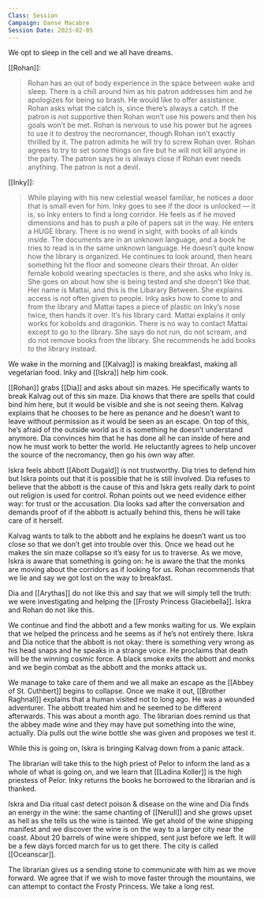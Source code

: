 ```yaml
---
Class: Session
Campaign: Danse Macabre
Session Date: 2023-02-05
---
```

We opt to sleep in the cell and we all have dreams.

[[Rohan]]:
> Rohan has an out of body experience in the space between wake and sleep. There is a chill around him as his patron addresses him and he apologizes for being so brash. He would like to offer assistance. Rohan asks what the catch is, since there’s always a catch. If the patron is not supportive then Rohan won’t use his powers and then his goals won’t be met. Rohan is nervous to use his power but he agrees to use it to destroy the necromancer, though Rohan isn’t exactly thrilled by it. The patron admits he will try to screw Rohan over. Rohan agrees to try to set some things on fire but he will not kill anyone in the party. The patron says he is always close if Rohan ever needs anything. The patron is not a devil.

[[Inky]]:
> While playing with his new celestial weasel familiar, he notices a door that is small even for him. Inky goes to see if the door is unlocked — it is, so Inky enters to find a long corridor. He feels as if he moved dimensions and has to push a pile of papers sat in the way. He enters a HUGE library. There is no wend in sight, with books of all kinds inside. The documents are in an unknown language, and a book he tries to read is in the same unknown language. He doesn’t quite know how the library is organized. He continues to look around, then hears something hit the floor and someone clears their throat. An older female kobold wearing spectacles is there, and she asks who Inky is. She goes on about how she is being tested and she doesn’t like that. Her name is Mattai, and this is the Libarary Between. She explains access is not often given to people. Inky asks how to come to and from the library and Mattai tapes a piece of plastic on Inky’s nose twice, then hands it over. It’s his library card. Mattai explains it only works for kobolds and dragonkin. There is no way to contact Mattai except to go to the library. She says do not run, do not scream, and do not remove books from the library. She recommends he add books to the library instead.

We wake in the morning and [[Kalvag]] is making breakfast, making all vegetarian food. Inky and [[Iskra]] help him cook.

[[Rohan]] grabs [[Dia]] and asks about sin mazes. He specifically wants to break Kalvag out of this sin maze. Dia knows that there are spells that could bind him here, but it would be visible and she is not seeing them. Kalvag explains that he chooses to be here as penance and he doesn’t want to leave without permission as it would be seen as an escape. On top of this, he’s afraid of the outside world as it is something he doesn’t understand anymore. Dia convinces him that he has done all he can inside of here and now he must work to better the world. He reluctantly agrees to help uncover the source of the necromancy, then go his own way after.

Iskra feels abbott [[Abott Dugald]] is not trustworthy. Dia tries to defend him but Iskra points out that it is possible that he is still involved. Dia refuses to believe that the abbott is the cause of this and Iskra gets really dark to point out religion is used for control. Rohan points out we need evidence either way: for trust or the accusation. Dia looks sad after the conversation and demands proof of if the abbott is actually behind this, thens he will take care of it herself.

Kalvag wants to talk to the abbott and he explains he doesn’t want us too close so that we don’t get into trouble over this. Once we head out he makes the sin maze collapse so it’s easy for us to traverse. As we move, Iskra is aware that something is going on: he is aware the that the monks are moving about the corridors as if looking for us. Rohan recommends that we lie and say we got lost on the way to breakfast.

Dia and [[Arythas]] do not like this and say that we will simply tell the truth: we were investigating and helping the [[Frosty Princess Glaciebella]]. Iskra and Rohan do not like this.

We continue and find the abbott and a few monks waiting for us. We explain that we helped the princess and he seems as if he’s not entirely there. Iskra and Dia notice that the abbott is not okay: there is something very wrong as his head snaps and he speaks in a strange voice. He proclaims that death will be the winning cosmic force. A black smoke exits the abbott and monks and we begin combat as the abbott and the monks attack us.

We manage to take care of them and we all make an escape as the [[Abbey of St. Cuthbert]] begins to collapse. Once we make it out, [[Brother Raghnall]] explains that a human visited not to long ago. He was a wounded adventurer. The abbott treated him and he seemed to be different afterwards. This was about a month ago. The librarian does remind us that the abbey made wine and they may have put something into the wine, actually. Dia pulls out the wine bottle she was given and proposes we test it.

While this is going on, Iskra is bringing Kalvag down from a panic attack.

The librarian will take this to the high priest of Pelor to inform the land as a whole of what is going on, and we learn that [[Ladina Koller]] is the high priestess of Pelor. Inky returns the books he borrowed to the librarian and is thanked.

Iskra and Dia ritual cast detect poison & disease on the wine and Dia finds an energy in the wine: the same chanting of [[Nerull]] and she grows upset as hell as she tells us the wine is tainted. We get ahold of the wine shipping manifest and we discover the wine is on the way to a larger city near the coast. About 20 barrels of wine were shipped, sent just before we left. It will be a few days forced march for us to get there. The city is called [[Oceanscar]].

The librarian gives us a sending stone to communicate with him as we move forward. We agree that if we wish to move faster through the mountains, we can attempt to contact the Frosty Princess. We take a long rest.